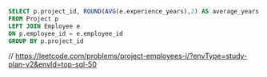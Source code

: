 ```sql
SELECT p.project_id, ROUND(AVG(e.experience_years),2) AS average_years
FROM Project p
LEFT JOIN Employee e
ON p.employee_id = e.employee_id
GROUP BY p.project_id
```

// https://leetcode.com/problems/project-employees-i/?envType=study-plan-v2&envId=top-sql-50